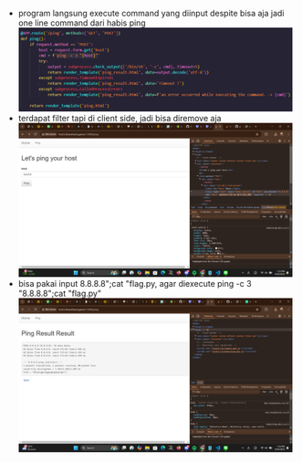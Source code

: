 - program langsung execute command yang diinput despite bisa aja jadi one line command dari habis ping
![alt text](image-2.png)
- terdapat filter tapi di client side, jadi bisa diremove aja
![alt text](image.png)
- bisa pakai input 8.8.8.8";cat "flag.py, agar diexecute ping -c 3 "8.8.8.8";cat "flag.py"
![alt text](image-1.png)